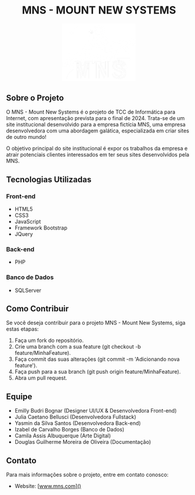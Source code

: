<div align="center">
 <h1>MNS - MOUNT NEW SYSTEMS</h1>
</div>

<div align="center">
  <img src="https://github.com/EmillyBudriBognar/Site-Institucional-MNS/blob/4bc329becf3f110a68ad0c60422b7b2ae48ca5fb/assets/logo-white-mns.png" width="200" />
</div>

## Sobre o Projeto

O MNS - Mount New Systems é o projeto de TCC de Informática para Internet, com apresentação prevista para o final de 2024. Trata-se de um site institucional desenvolvido para a empresa fictícia MNS, uma empresa desenvolvedora com uma abordagem galática, especializada em criar sites de outro mundo!

O objetivo principal do site institucional é expor os trabalhos da empresa e atrair potenciais clientes interessados em ter seus sites desenvolvidos pela MNS.

## Tecnologias Utilizadas

### Front-end
- HTML5
- CSS3
- JavaScript
- Framework Bootstrap
- JQuery
  
### Back-end
- PHP
  
### Banco de Dados
- SQLServer

## Como Contribuir

Se você deseja contribuir para o projeto MNS - Mount New Systems, siga estas etapas:

1. Faça um fork do repositório.
2. Crie uma branch com a sua feature (git checkout -b feature/MinhaFeature).
3. Faça commit das suas alterações (git commit -m 'Adicionando nova feature').
4. Faça push para a sua branch (git push origin feature/MinhaFeature).
5. Abra um pull request.

## Equipe

- Emilly Budri Bognar                   (Designer UI/UX & Desenvolvedora Front-end)
- Julia Caetano Bellusci                (Desenvolvedora Fullstack)
- Yasmin da Silva Santos                (Desenvolvedora Back-end)
- Izabel de Carvalho Borges             (Banco de Dados)
- Camila Assis Albuquerque              (Arte Digital)
- Douglas Guilherme Moreira de Oliveira (Documentação)

## Contato

Para mais informações sobre o projeto, entre em contato conosco:

- Website: [www.mns.com]()

